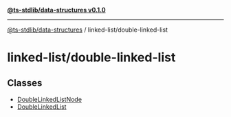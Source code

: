 [**@ts-stdlib/data-structures v0.1.0**](../../README.md)

***

[@ts-stdlib/data-structures](../../README.md) / linked-list/double-linked-list

# linked-list/double-linked-list

## Classes

- [DoubleLinkedListNode](classes/DoubleLinkedListNode.md)
- [DoubleLinkedList](classes/DoubleLinkedList.md)
